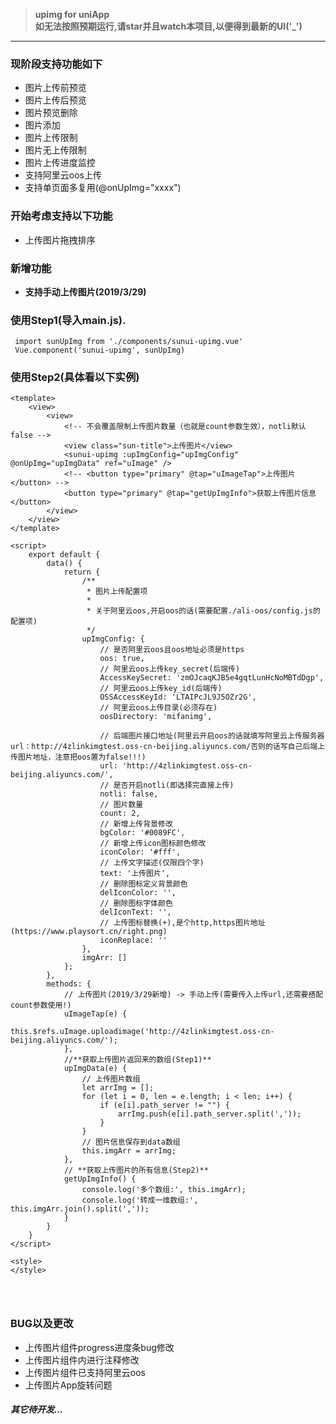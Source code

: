 >**upimg for uniApp**  
>**如无法按照预期运行,请star并且watch本项目,以便得到最新的UI('_')**   

---------------------
### 现阶段支持功能如下
- 图片上传前预览
- 图片上传后预览
- 图片预览删除
- 图片添加
- 图片上传限制
- 图片无上传限制
- 图片上传进度监控
- 支持阿里云oos上传
- 支持单页面多复用(@onUpImg="xxxx")


### 开始考虑支持以下功能
- 上传图片拖拽排序


### 新增功能
- **支持手动上传图片(2019/3/29)**


### 使用Step1(导入main.js).
```
 import sunUpImg from './components/sunui-upimg.vue'
 Vue.component('sunui-upimg', sunUpImg)
```


### 使用Step2(具体看以下实例)
```
<template>
	<view>
		<view>
			<!-- 不会覆盖限制上传图片数量（也就是count参数生效），notli默认false -->
			<view class="sun-title">上传图片</view>
			<sunui-upimg :upImgConfig="upImgConfig" @onUpImg="upImgData" ref="uImage" />
			<!-- <button type="primary" @tap="uImageTap">上传图片</button> -->
			<button type="primary" @tap="getUpImgInfo">获取上传图片信息</button>
		</view>
	</view>
</template>

<script>
	export default {
		data() {
			return {
				/**
				 * 图片上传配置项
				 * 
				 * 关于阿里云oos,开启oos的话(需要配置./ali-oos/config.js的配置项)
				 */
				upImgConfig: {
					// 是否阿里云oos且oos地址必须是https
					oos: true,
					// 阿里云oos上传key_secret(后端传)
					AccessKeySecret: 'zmOJcaqKJB5e4gqtLunHcNoMBTdDgp',
					// 阿里云oos上传key_id(后端传)
					OSSAccessKeyId: 'LTAIPcJL9J5OZr2G',
					// 阿里云oos上传目录(必须存在)
					oosDirectory: 'mifanimg',

					// 后端图片接口地址(阿里云开启oos的话就填写阿里云上传服务器url：http://4zlinkimgtest.oss-cn-beijing.aliyuncs.com/否则的话写自己后端上传图片地址，注意把oos置为false!!!)
					url: 'http://4zlinkimgtest.oss-cn-beijing.aliyuncs.com/',
					// 是否开启notli(即选择完直接上传)
					notli: false,
					// 图片数量
					count: 2,
					// 新增上传背景修改
					bgColor: '#0089FC',
					// 新增上传icon图标颜色修改
					iconColor: '#fff',
					// 上传文字描述(仅限四个字)
					text: '上传图片',
					// 删除图标定义背景颜色
					delIconColor: '',
					// 删除图标字体颜色
					delIconText: '',
					// 上传图标替换(+),是个http,https图片地址(https://www.playsort.cn/right.png)
					iconReplace: ''
				},
				imgArr: []
			};
		},
		methods: {
			// 上传图片(2019/3/29新增) -> 手动上传(需要传入上传url,还需要搭配count参数使用!)
			uImageTap(e) {
				this.$refs.uImage.uploadimage('http://4zlinkimgtest.oss-cn-beijing.aliyuncs.com/');
			},
			//**获取上传图片返回来的数组(Step1)**
			upImgData(e) {
				// 上传图片数组
				let arrImg = [];
				for (let i = 0, len = e.length; i < len; i++) {
					if (e[i].path_server != "") {
						arrImg.push(e[i].path_server.split(','));
					}
				}
				// 图片信息保存到data数组
				this.imgArr = arrImg;
			},
			// **获取上传图片的所有信息(Step2)**
			getUpImgInfo() {
				console.log('多个数组:', this.imgArr);
				console.log('转成一维数组:', this.imgArr.join().split(','));
			}
		}
	}
</script>

<style>
</style>




```

### BUG以及更改
- 上传图片组件progress进度条bug修改
- 上传图片组件内进行注释修改
- 上传图片组件已支持阿里云oos
- 上传图片App旋转问题

##### *其它待开发...*
